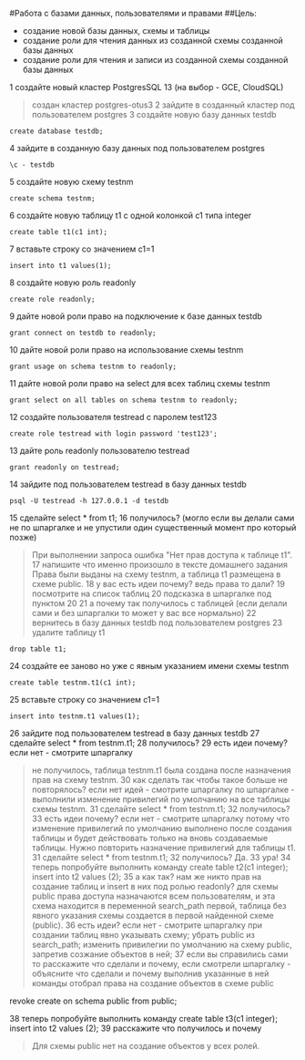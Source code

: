 #Работа с базами данных, пользователями и правами
##Цель:
- создание новой базы данных, схемы и таблицы
- создание роли для чтения данных из созданной схемы созданной базы данных
- создание роли для чтения и записи из созданной схемы созданной базы данных

1 создайте новый кластер PostgresSQL 13 (на выбор - GCE, CloudSQL)
> создан кластер postgres-otus3
2 зайдите в созданный кластер под пользователем postgres
3 создайте новую базу данных testdb

    create database testdb;

4 зайдите в созданную базу данных под пользователем postgres

    \c - testdb

5 создайте новую схему testnm

    create schema testnm;

6 создайте новую таблицу t1 с одной колонкой c1 типа integer

    create table t1(c1 int);

7 вставьте строку со значением c1=1

    insert into t1 values(1);

8 создайте новую роль readonly

    create role readonly;

9 дайте новой роли право на подключение к базе данных testdb

    grant connect on testdb to readonly;

10 дайте новой роли право на использование схемы testnm

    grant usage on schema testnm to readonly;

11 дайте новой роли право на select для всех таблиц схемы testnm

    grant select on all tables on schema testnm to readonly;

12 создайте пользователя testread с паролем test123
    
    create role testread with login password 'test123';

13 дайте роль readonly пользователю testread

    grant readonly on testread;

14 зайдите под пользователем testread в базу данных testdb
    
    psql -U testread -h 127.0.0.1 -d testdb

15 сделайте select * from t1;
16 получилось? (могло если вы делали сами не по шпаргалке и не упустили один существенный момент про который позже)
> При выполнении запроса ошибка "Нет прав доступа к таблице t1".
17 напишите что именно произошло в тексте домашнего задания
> Права были выданы на схему testnm, а таблица t1 размещена в схеме public.
18 у вас есть идеи почему? ведь права то дали?
19 посмотрите на список таблиц
20 подсказка в шпаргалке под пунктом 20
21 а почему так получилось с таблицей (если делали сами и без шпаргалки то может у вас все нормально)
22 вернитесь в базу данных testdb под пользователем postgres
23 удалите таблицу t1

    drop table t1;

24 создайте ее заново но уже с явным указанием имени схемы testnm

    create table testnm.t1(c1 int);

25 вставьте строку со значением c1=1
    
    insert into testnm.t1 values(1);

26 зайдите под пользователем testread в базу данных testdb
27 сделайте select * from testnm.t1;
28 получилось?
29 есть идеи почему? если нет - смотрите шпаргалку
> не получилось, таблица testnm.t1 была создана после назначения прав на схему testnm.
30 как сделать так чтобы такое больше не повторялось? если нет идей - смотрите шпаргалку
> по шпаргалке - выполнили изменение привилегий по умолчанию на все таблицы схемы testnm.
31 сделайте select * from testnm.t1;
32 получилось?
33 есть идеи почему? если нет - смотрите шпаргалку
> потому что изменение привилегий по умолчанию выполнено после создания таблицы и будет действовать только на вновь создаваемые таблицы. Нужно повторить назначение привилегий для таблицы t1.
31 сделайте select * from testnm.t1;
32 получилось?
> Да.
33 ура!
34 теперь попробуйте выполнить команду create table t2(c1 integer); insert into t2 values (2);
35 а как так? нам же никто прав на создание таблиц и insert в них под ролью readonly?
> для схемы public права доступа назначаются всем пользователям, и эта схема находится в переменной search_path первой, таблица без явного указания схемы создается в первой найденной схеме (public).
36 есть идеи? если нет - смотрите шпаргалку
> при создании таблиц явно указывать схему;
> убрать public из search_path;
> изменить привилегии по умолчанию на схему public, запретив созжание объектов в ней;
37 если вы справились сами то расскажите что сделали и почему, если смотрели шпаргалку - объясните что сделали и почему выполнив указанные в ней команды
> отобрал права на создание объектов в схеме public

   revoke create on schema public from public;

38 теперь попробуйте выполнить команду create table t3(c1 integer); insert into t2 values (2);
39 расскажите что получилось и почему
> Для схемы public нет на создание объектов у всех ролей.
